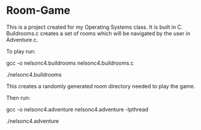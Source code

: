# Room-Game
This is a project created for my Operating Systems class. It is built in C. Buildrooms.c creates a set of rooms which will be navigated by the user in Adventure.c.

To play run:

gcc -o nelsonc4.buildrooms nelsonc4.buildrooms.c

./nelsonc4.buildrooms

This creates a randomly generated room directory needed to play the game.



Then run:

gcc -o nelsonc4.adventure nelsonc4.adventure -lpthread

./nelsonc4.adventure
